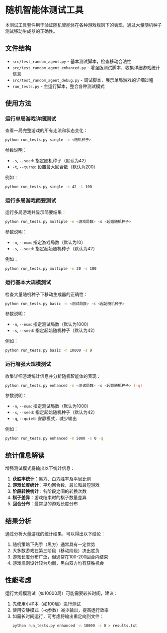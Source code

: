 # 随机智能体测试工具

本测试工具套件用于验证随机智能体在各种游戏规则下的表现，通过大量随机种子测试移动生成器的正确性。

## 文件结构

- `src/test_random_agent.py` - 基本测试脚本，检查移动合法性
- `src/test_random_agent_enhanced.py` - 增强版测试脚本，收集详细游戏统计信息
- `src/test_random_agent_debug.py` - 调试脚本，展示单局游戏的详细过程
- `run_tests.py` - 主运行脚本，整合各种测试模式

## 使用方法

### 运行单局游戏详细测试

查看一局完整游戏的所有走法和状态变化：

```bash
python run_tests.py single -s <随机种子>
```

参数说明：
- `-s`, `--seed`: 指定随机种子（默认为42）
- `-t`, `--turns`: 设置最大回合数（默认为200）

例如：
```bash
python run_tests.py single -s 42 -t 100
```

### 运行多局游戏简要测试

运行多局游戏并显示简要结果：

```bash
python run_tests.py multiple -n <游戏局数> -s <起始随机种子>
```

参数说明：
- `-n`, `--num`: 指定游戏局数（默认为10）
- `-s`, `--seed`: 指定起始随机种子（默认为42）

例如：
```bash
python run_tests.py multiple -n 20 -s 100
```

### 运行基本大规模测试

检查大量随机种子下移动生成器的正确性：

```bash
python run_tests.py basic -n <测试局数> -s <起始随机种子>
```

参数说明：
- `-n`, `--num`: 指定测试局数（默认为1000）
- `-s`, `--seed`: 指定起始随机种子（默认为42）

例如：
```bash
python run_tests.py basic -n 10000 -s 0
```

### 运行增强大规模测试

收集详细游戏统计信息并分析随机智能体的表现：

```bash
python run_tests.py enhanced -n <测试局数> -s <起始随机种子> [-q]
```

参数说明：
- `-n`, `--num`: 指定测试局数（默认为1000）
- `-s`, `--seed`: 指定起始随机种子（默认为42）
- `-q`, `--quiet`: 安静模式，减少输出

例如：
```bash
python run_tests.py enhanced -n 5000 -s 0 -q
```

## 统计信息解读

增强测试模式将输出以下统计信息：

1. **获胜率统计**：黑方、白方胜率及平局比例
2. **游戏长度统计**：平均回合数、最长和最短游戏
3. **阶段转换统计**：各阶段之间的转换次数
4. **棋子差异**：游戏结束时的棋子数量差异
5. **回合分布**：最常见的游戏长度分布

## 结果分析

通过分析大量游戏的统计结果，可以得出以下结论：

1. 随机策略下先手（黑方）通常具有一定优势
2. 大多数游戏在第三阶段（移动阶段）决出胜负
3. 游戏长度分布广泛，但通常在100-200回合内结束
4. 游戏规则设计较为均衡，黑白双方均有获胜机会

## 性能考虑

运行大规模测试（如10000局）可能需要较长时间，建议：

1. 先使用小样本（如100局）进行测试
2. 使用安静模式（-q参数）减少输出，提高运行效率
3. 如需长时间运行，可考虑将输出重定向到文件：
   ```bash
   python run_tests.py enhanced -n 10000 -s 0 > results.txt
   ``` 